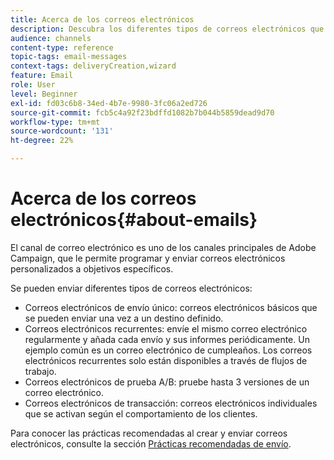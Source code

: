 ```yaml
---
title: Acerca de los correos electrónicos
description: Descubra los diferentes tipos de correos electrónicos que puede enviar con Adobe Campaign.
audience: channels
content-type: reference
topic-tags: email-messages
context-tags: deliveryCreation,wizard
feature: Email
role: User
level: Beginner
exl-id: fd03c6b8-34ed-4b7e-9980-3fc06a2ed726
source-git-commit: fcb5c4a92f23bdffd1082b7b044b5859dead9d70
workflow-type: tm+mt
source-wordcount: '131'
ht-degree: 22%

---
```


# Acerca de los correos electrónicos{#about-emails}

El canal de correo electrónico es uno de los canales principales de Adobe Campaign, que le permite programar y enviar correos electrónicos personalizados a objetivos específicos.

Se pueden enviar diferentes tipos de correos electrónicos:

* Correos electrónicos de envío único: correos electrónicos básicos que se pueden enviar una vez a un destino definido.
* Correos electrónicos recurrentes: envíe el mismo correo electrónico regularmente y añada cada envío y sus informes periódicamente. Un ejemplo común es un correo electrónico de cumpleaños. Los correos electrónicos recurrentes solo están disponibles a través de flujos de trabajo.
* Correos electrónicos de prueba A/B: pruebe hasta 3 versiones de un correo electrónico.
* Correos electrónicos de transacción: correos electrónicos individuales que se activan según el comportamiento de los clientes.

Para conocer las prácticas recomendadas al crear y enviar correos electrónicos, consulte la sección [Prácticas recomendadas de envío](../../sending/using/delivery-best-practices.md).
